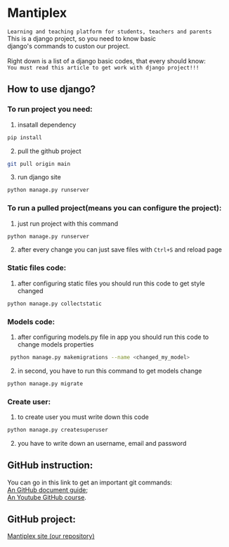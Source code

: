 # Mantiplex
```Learning and teaching platform for students, teachers and parents```\
This is a django project, so you need to know basic\
django's commands to custon our project.\
\
Right down is a list of a django basic codes, that every should know:\
```You must read this article to get work with django project!!!```

## How to use django?

### To run project you need:
1. insatall dependency
```bash
pip install
```
2. pull the github project
```bash
git pull origin main 
```

3. run django site
```bash
python manage.py runserver
```

### To run a pulled project(means you can configure the project):
1. just run project with this command
```bash
python manage.py runserver
```
2. after every change you can just save files with ```Ctrl+S``` and reload page


### Static files code:
1. after configuring static files you should run this code to get style changed
```bash
python manage.py collectstatic
``` 

### Models code:
1. after configuring models.py file in app you should run this code to change models properties
```bash
 python manage.py makemigrations --name <changed_my_model>
``` 
2. in second, you have to run this command to get models change
```bash
python manage.py migrate
```

### Create user:
1. to create user you must write down this code
```bash
python manage.py createsuperuser
```
2. you have to write down an username, email and password

## GitHub instruction:
You can go in this link to get an important git commands:\
[An GitHub document guide](https://docs.google.com/document/d/1ePXHZpycQqG8ReS46S621vizd7IvUzW-YrazYbT1o9I/edit?tab=t.0#heading=h.tgnriy2ij3q);\
[An Youtube GitHub course](https://www.youtube.com/playlist?list=PLenwk9TUJzJ6Vqurjtsg_PsCVirACH9SE).

## GitHub project:
[Mantiplex site (our repository)](https://github.com/Pashlikson/mantiplex/tree/main)